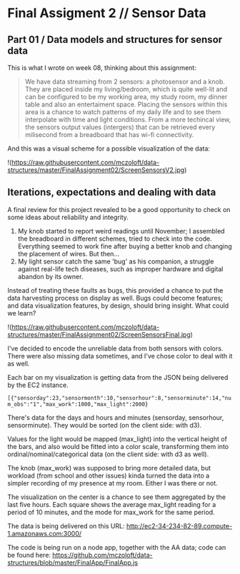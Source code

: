 # Final Assigment 2 // Sensor Data
## Part 01 / Data models and structures for sensor data

This is what I wrote on week 08, thinking about this assignment: 

>We have data streaming from 2 sensors: a photosensor and a knob. They are placed inside my living/bedroom, which is quite well-lit and can be configured to be my working area, my study room, my dinner table and also an entertaiment space. Placing the sensors within this area is a chance to watch patterns of my daily life and to see them interpolate with time and light conditions. From a more techincal view, the sensors output values (intergers) that can be retrieved every milisecond from a breadboard that has wi-fi connectivity.

And this was a visual scheme for a possible visualization of the data:

!(https://raw.githubusercontent.com/mczoloft/data-structures/master/FinalAssignment02/ScreenSensorsV2.jpg)

## Iterations, expectations and dealing with data

A final review for this project revealed to be a good opportunity to check on some ideas about reliability and integrity.

1. My knob started to report weird readings until November; I assembled the breadboard in different schemes, tried to check into the code. Everything seemed to work fine after buying a better knob and changing the placement of wires. But then...
2. My light sensor catch the same 'bug' as his companion, a struggle against real-life tech diseases, such as improper hardware and digital abandon by its owner.

Instead of treating these faults as bugs, this provided a chance to put the data harvesting process on display as well. Bugs could become features; and data visualization features, by design, should bring insight. What could we learn?

!(https://raw.githubusercontent.com/mczoloft/data-structures/master/FinalAssignment02/ScreenSensorsFinal.jpg)

I've decided to encode the unreliable data from both sensors with colors. There were also missing data sometimes, and I've chose color to deal with it as well.

Each bar on my visualization is getting data from the JSON being delivered by the EC2 instance.

`[{"sensorday":23,"sensormonth":10,"sensorhour":8,"sensorminute":14,"num_obs":"1","max_work":1000,"max_light":2000}`

There's data for the days and hours and minutes (sensorday, sensorhour, sensorminute). They would be sorted (on the client side: with d3).

Values for the light would be mapped (max_light) into the vertical height of the bars, and also would be fitted into a color scale, transforming them into ordinal/nominal/categorical data (on the client side: with d3 as well).

The knob (max_work) was supposed to bring more detailed data, but workload (from school and other issues) kinda turned the data into a simpler recording of my presence at my room. Either I was there or not.

The visualization on the center is a chance to see them aggregated by the last five hours. Each square shows the average max_light reading for a period of 10 minutes, and the mode for max_work for the same period.

The data is being delivered on this URL:
http://ec2-34-234-82-89.compute-1.amazonaws.com:3000/

The code is being run on a node app, together with the AA data; code can be found here: https://github.com/mczoloft/data-structures/blob/master/FinalApp/FinalApp.js